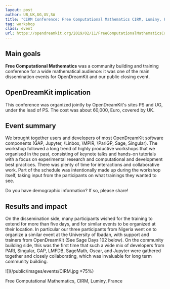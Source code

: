 ```yaml
---
layout: post
author: UB,UK,UG,UV,SA
title: "CIRM Conference: Free Computational Mathematics CIRM, Luminy, France, 11--15 Feb 2019"
tag: workshop
class: event
url: https://opendreamkit.org/2019/02/11/FreeComputationalMathematicsConference
---
```


## Main goals

 **Free Computational Mathematics** was
a community building and training conference for a wide mathematical audience:
it was one of the main dissemination events for OpenDreamKit and our public closing event.

## OpenDreamKit implication

 This conference was organized jointly by
OpenDreamKit's sites PS and UG, under the lead of PS.
The cost was about 60\,000\, Euro, covered by UK.

## Event summary


We brought together users and developers of most OpenDreamKit software components
(GAP, Jupyter, \Linbox, \MPIR, \PariGP, Sage, Singular).
The workshop followed a long trend of highly productive workshops that we organised in the past,
consisting of keynote talks and hands-on tutorials with a focus on experimental research
and computational and development best practices.
There was plenty of time for interactions and collaborative work.
Part of the schedule was intentionally made up during the workshop itself,
taking input from the participants on what trainings they wanted to see.



 Do you have demographic information? If so, please share!

## Results and impact

 On the dissemination side, many
participants wished for the training to extend for more than five
days, and for similar events to be organized at their location. In
particular our three participants from Nigeria went on to organize a
similar event at the University of Ibadan, with support and trainers
from OpenDreamKit (See Sage Days 102 below). On the community building
side, this was the first time that such a wide mix of developers from
PARI, Singular, GAP, LMFDB, SageMath, Oscar, and Jupyter were gathered
together and closely collaborating, which was invaluable for long term
community building.

![](/public/images/events/CIRM.jpg =75%)

Free Computational Mathematics, CIRM, Luminy, France


